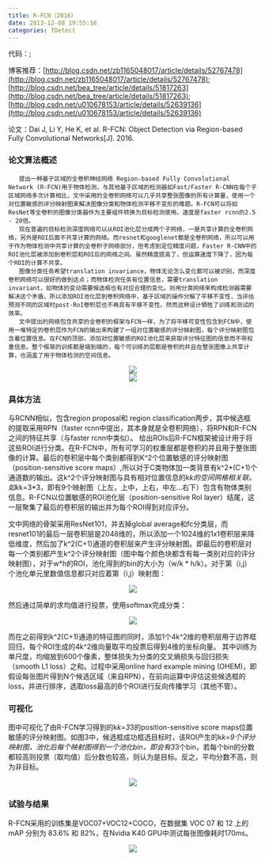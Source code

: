 ```yaml
---
title: R-FCN（2016）
date: 2013-12-08 19:55:16
categories: fDetect
---
```


<script type="text/javascript" src="http://cdn.mathjax.org/mathjax/latest/MathJax.js?config=default"></script>

代码：[]();  []()

博客推荐：[http://blog.csdn.net/zb1165048017/article/details/52767478](http://blog.csdn.net/zb1165048017/article/details/52767478);  [http://blog.csdn.net/bea_tree/article/details/51817263](http://blog.csdn.net/bea_tree/article/details/51817263);  [http://blog.csdn.net/u010678153/article/details/52639136](http://blog.csdn.net/u010678153/article/details/52639136)

论文：Dai J, Li Y, He K, et al. R-FCN: Object Detection via Region-based Fully Convolutional Networks[J]. 2016.

### 论文算法概述

       提出一种基于区域的全卷积神经网络 Region-based Fully Convolutional Network (R-FCN)用于物体检测，与其他基于区域的检测器如Fast/Faster R-CNN在每个子区域网络多次计算相比，文中采用的全卷积网络可以几乎共享整张图像的所有计算量，使用一个对位置敏感的评分映射图来解决图像分类和物体检测平移不变形的难题。R-FCN可以将如ResNet等全卷积的图像分类器作为主要组件转换为目标检测使用。速度是faster rcnn的2.5 - 20倍。
       现在普遍的目标检测深度网络可以从ROI池化层分成两个子网络，一是共享计算的全卷积网络，另外是ROI后面不共享计算的网络。而resnet和googlenet都是全卷积网络，所以可以用于作为物体检测中共享计算的全卷积子网络部分，但考虑到定位精度问题，Faster R-CNN中的ROI池化层被添加到卷积层和ROI后的网络之间。虽然精度提高了，但运算速度下降了，因为每个ROI的计算不共享。
       图像分类任务希望translation invariance，物体无论怎么变化都可以被识别，而深度卷积网络可以很好的做到这点；而物体检测任务有位置信息，需要translation invariant，如物体的变动需要候选框也有对应合理的变化。则用分类网络来构成检测器需要解决这个矛盾，所以添加ROI池化层到卷积网络中，基于区域的操作分解了平移不变性，当评估预测不同的区域时post-RoI卷积层也不再具有平移不变性。然而这种设计牺牲了训练和测试的效率。
       文中提出的网络包含共享的全卷积的框架与FCN一样，为了将平移可变性包含到FCN中，使用一堆特定的卷积层作为FCN的输出来构建了一组对位置敏感的评分映射图，每个评分映射图包含着位置信息。在FCN的顶部，添加对位置敏感的ROI池化层来获取评分特征图的信息而不带权重信息。整个框架的训练都是端到端的，每个可训练的层都是卷积的并且在整张图像上共享计算，也涵盖了用于物体检测的空间信息。

<center><img src="{{ site.baseurl }}/images/pdDetect/rfcn1.png"></center>

<center><img src="{{ site.baseurl }}/images/pdDetect/rfcn2.png"></center>

### 具体方法

   与RCNN相似，包含region proposal和 region classification两步，其中候选框的提取采用RPN（faster rcnn中提出，其本身就是全卷积网络），将RPN和R-FCN之间的特征共享（与faster rcnn中类似）。 给出ROIs后R-FCN框架被设计用于将这些ROI进行分类。在R-FCN中，所有可学习的权重层都是卷积的并且用于整张图像的计算。最后的卷积层中每个类别都得到K^2个位置敏感的评分映射图（position-sensitive score maps）,所以对于C类物体加一类背景有k^2*(C+1)个通道数的输出。这k^2个评分映射图与具有相对位置信息的k*k的空间网格相关联。如k*k=3*3，即有9个映射图（上左，上中，上右，中左...右下）包含有物体类别信息。R-FCN以位置敏感的ROI池化层（position-sensitive RoI layer）结尾，这一层聚集了最后的卷积层的输出并为每个ROI得到对应评分。

   文中网络的骨架采用ResNet101，并去掉global average和fc分类层，而resnet101的最后一层卷积层是2048维的，所以添加一个1024维的1x1卷积层来降低维度，然后加了k^2(C+1)通道的卷积层来产生评分映射图。即最后的卷积层对每一个类别都产生k^2个评分映射图（图中每个颜色块都含有每一类别对应的评分映射图），对于w*h的ROI，池化得到的bin的大小为（w/k * h/k）。对于第（i,j）个池化单元里数值信息都只对应着第（i,j）映射图：

<center><img src="{{ site.baseurl }}/images/pdDetect/rfcn4.png"></center>

   然后通过简单的求均值进行投票，使用softmax完成分类：<center><img src="{{ site.baseurl }}/images/pdDetect/rfcn5.png"></center>

   而在之前得到k^2(C+1)通道的特征图的同时，添加1个4k^2维的卷积层用于边界框回归，每个ROI生成的4k^2维向量取平均投票后得到4维的坐标向量。
其中训练为单尺度，均缩放到600个像素，整体损失为分类的交叉熵损失与回归损失（smooth L1 loss）之和。过程中采用online hard example mining (OHEM)，即假设每张图片得到N个候选区域（来自RPN），在前向运算中评估这些候选框的loss，并进行排序，选取loss最高的B个ROI进行反向传播学习（其他不管）。

### 可视化

   图中可视化了由R-FCN学习得到的k*k=3*3的position-sensitive score maps位置敏感的评分映射图。如图3中，候选框成功框选目标时，该ROI产生的k*k=9个评分映射图，池化后每个映射图得到一个池化bin，即会有3*3个bin，若每个bin的分数都较高则投票（取均值）后分数也较高，则认为是目标。反之，平均分数不高，则为非目标。

<center><img src="{{ site.baseurl }}/images/pdDetect/rfcn6.png"></center>

### 试验与结果

   R-FCN采用的训练集是VOC07+VOC12+COCO，在数据集 VOC 07 和 12 上的 mAP 分别为 83.6% 和 82%，在Nvidia K40 GPU中测试每张图像耗时170ms。

<center><img src="{{ site.baseurl }}/images/pdDetect/rfcn8.png"></center>


